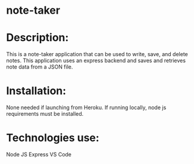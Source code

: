 # note-taker

# Description:

This is a note-taker application that can be used to write, save, and delete notes. This application uses an express backend and saves and retrieves note data from a JSON file.

# Installation:

None needed if launching from Heroku. If running locally, node js requirements must be installed.

# Technologies use:

Node JS
Express
VS Code

